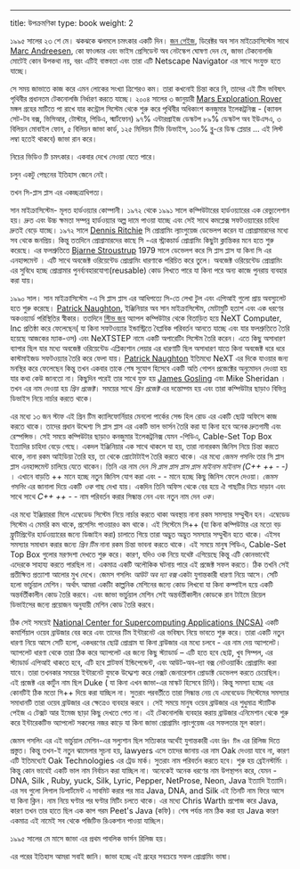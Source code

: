 ---
title: উপক্রমণিকা
type: book
weight: 2

১৯৯৫ সালের ২৩ শে মে। ঝকঝকে ঝলমলে চমৎকার একটি দিন। [জন গেইজ](https://en.wikipedia.org/wiki/John_Gage), ডিরেক্টর অব সান মাইক্রোসিস্টেম সাথে [Marc Andreesen](https://en.wikipedia.org/wiki/Marc_Andreessen), কো ফাওন্ডার এবং ভাইস প্রেসিডেন্ট অব নেটস্কেপ ঘোষণা দেন যে, জাভা টেকনোলজি মোটেই কোন উপকথা নয়, বরং এটিই বাস্তবতা এবং তারা এটি Netscape Navigator এর সাথে সংযুক্ত হতে যাচ্ছে।

সে সময় জাভাতে কাজ করে এমন লোকের সংখ্যা ত্রিশেরও কম। তারা কখনোই চিন্তা করে নি, তাদের এই টিম ভবিষ্যৎ পৃথিবীর প্রধানতম টেকনোলজি নির্ধারণ করতে যাচ্ছে। ২০০৪ সালের ৩ জানুয়ারী [Mars Exploration Rover](https://en.wikipedia.org/wiki/Mars_Exploration_Rover) মঙ্গল গ্রহের মাটিতে পা রাখে যার কন্ট্রোল সিস্টেম থেকে শুরু করে পৃথিবীর অধিকাংশ কনজুমার ইলেকট্রনিক্স - \(ক্যাবল সেট-টব বক্স, ভিসিআর, টোস্টার, পিডিএ, স্মার্টফোন\) ৯৭% এন্টারপ্রাইজ ডেস্কটপ ৮৯% ডেস্কটপ অব ইউএসএ, ৩ বিলিয়ন মোবাইল ফোন, ৫ বিলিয়ন জাভা কার্ড, ১২৫ মিলিয়ন টিভি ডিভাইস, ১০০% ব্লু-রে ডিস্ক প্লেয়ার … এই লিস্ট লম্বা হতেই থাকবে\) জাভা রান করে।

নিচের ভিডিও টি চমৎকার। একবার দেখে নেওয়া যেতে পারে।

চলুন একটু পেছনের ইতিহাস জেনে নেই।

তখন সি-প্লাস প্লাস এর একচ্ছত্রাধিপত্য।

সান মাইক্রাসিস্টেম- মূলত হার্ডওয়্যার কোম্পানী। ১৯৭২ থেকে ১৯৯১ সালে কম্পিউটারের হার্ডওয়্যারের এক রেভ্যুলেশান হয়। দ্রুত এবং উচ্চ ক্ষমতা সম্পন্ন হার্ডওয়্যার অল্প দামে পাওয়া যাচ্ছে এবং সেই সাথে কমপ্লেক্স সফটওয়্যারের চাহিদা দ্রুতই বেড়ে যাচ্ছে। ১৯৭২ সালে [Dennis Ritchie](https://en.wikipedia.org/wiki/Dennis_Ritchie) সি প্রোগ্রামিং ল্যাংগুয়েজ ডেভেলপ করেন যা প্রোগ্রামারদের মধ্যে সব থেকে জনপ্রিয়। কিন্তু ততদিনে প্রোগ্রামারদের কাছে সি -এর স্ট্রাকচার্ড প্রোগ্রামিং কিছুটা ক্লান্তিকর মনে হতে শুরু করেছে। এর ফলশ্রুতিতে [Bjarne Stroustrup](https://en.wikipedia.org/wiki/Bjarne_Stroustrup) 1979 সালে ডেভেলপ করে সি প্লাস প্লাস যা কিনা সি এর এনহান্সমেন্ট । এটি সাথে অবজেক্ট ওরিয়েন্টেড প্রোগ্রামিং ধারণাকে পরিচিত করে তুলে। অবজেক্ট ওরিয়েন্টেড প্রোগ্রামিং এর সুবিধে হচ্ছে প্রোগ্রামার পুনর্ব্যবহারযোগ্য\(reusable\) কোড লিখতে পারে যা কিনা পরে অন্য কাজে পুনরায় ব্যবহার করা যায়।

১৯৯০ সাল। সান মাইক্রাসিস্টেম -এ সি প্লাস প্লাস এর আধিপত্যে সি-তে লেখা টুল এবং এপিআই গুলো প্রায় অবস্যুলেট হতে শুরু করেছে। [Patrick Naughton](https://en.wikipedia.org/wiki/Patrick_Naughton), ইঞ্জিনিয়ার অব সান মাইক্রাসিস্টেম, মোটামুটি হতাশ এবং এক ধরণের অকওয়্যার্ড পরিস্থিতির স্বীকার। ততদিনে [স্টিভ জব](https://en.wikipedia.org/wiki/Steve_Jobs) অ্যাপল কম্পিউটার থেকে বিতাড়িত হয়ে NeXT Computer, Inc প্রতিষ্ঠা করে ফেলেছেন\( যা কিনা সফটওয়্যার ইন্ডাস্ট্রিতে বৈপ্লবিক পরিবর্তন আনতে যাচ্ছে এবং যার ফলশ্রুতিতে তৈরি হয়েছে আজকের ম্যাক-ওস\) এবং NeXTSTEP নামে একটি অপারেটিং সিস্টেম তৈরি করেন। এতে কিছু অসাধারণ ব্যাপার ছিল যার মধ্যে অবজেক্ট ওরিয়েন্টেড এপ্লিক্যশান লেয়ার এর ধারণাটি ছিল অসাধারণ যাতে কিনা অবজেক্ট ধরে ধরে কাস্টমাইজড সফটওয়্যার তৈরি করে ফেলা যায়। [Patrick Naughton](https://en.wikipedia.org/wiki/Patrick_Naughton) ইতিমধ্যে NeXT এর দিকে যাওয়ার জন্য মনস্থির করে ফেলেছেন কিন্তু তখন একবার তাকে শেষ সুযোগ হিসেবে একটি অতি গোপন প্রজেক্টের অনুমোদন দেওয়া হয় যার কথা কেউ জানতো না। কিছুদিন পরেই তার সাথে যুক্ত হয় [James Gosling](https://en.wikipedia.org/wiki/James_Gosling) এবং Mike Sheridan । তখন এর নাম দেওয়া হয় _গ্রিন প্রজেক্ট_। সময়ের সাথে _গ্রিন প্রজেক্ট_ এর দন্তোদ্গম হয় এবং তারা কম্পিউটার ছাড়াও বিভিন্ন ডিভাইস নিয়ে নার্চার করতে থাকে।

এর মধ্যে ১৩ জন স্টাফ এই গ্রিন টিম ক্যালিফোর্নিয়ার মেনলো পার্কের সেন্ড হিল রোড এর একটি ছোট্ট অফিসে কাজ করতে থাকে। তাদের প্রধান উদ্দেশ্য সি প্লাস প্লাস এর একটি ভাল ভার্সন তৈরি করা যা কিনা হবে অনেক দ্রুতগামী এবং রেস্পন্সিভ। সেই সময়ে কম্পিউটার ছাড়াও কনজুমার ইলেকট্রনিক্স যেমন -পিডিএ, Cable-Set Top Box ইত্যাদির চাহিদা বেড়ে গেছে। একদল ইঞ্জিনিয়ার এক সাথে থাকলে যা হয়, তারা নানারকম জিনিস নিয়ে চিন্তা করতে থাকে, নানা রকম আইডিয়া তৈরি হয়, তা থেকে প্রোটোটাইপ তৈরি করতে থাকে। এর মধ্যে _জেমস গসলিং_ তার সি প্লাস প্লাস এনহান্সমেন্ট চালিয়ে যেতে থাকেন। তিনি এর নাম দেন _সি প্লাস প্লাস প্লাস প্লাস মাইনাস মাইনাস \(C++ ++ - -\)_ । এখানে বাড়তি ++ মানে হচ্ছে নতুন জিনিস যোগ করা এবং - - মানে হচ্ছে কিছু জিনিস ফেলে দেওয়া। _জেমস গসলিং_ এর জানালা দিয়ে একটি _ওক_ গাছ দেখা যায়। একদিন তিনি অফিস থেকে বের হয়ে ঐ গাছটির নিচে দাড়ান এবং সাথে সাথে _C++ ++ - -_ নাম পরিবর্তন করার সিন্ধান্ত নেন এবং নতুন নাম দেন _ওক_।

এর মধ্যে ইঞ্জিয়াররা মিলে এম্বেডেড সিস্টেম নিয়ে নার্চার করতে থাকা অবস্থায় নানা রকম সমস্যার সম্মুখীন হন। এম্বেডেড সিস্টেম এ মেমরি কম থাকে, প্রসেসিং পাওয়ারও কম থাকে। এই সিস্টেমে সি++ \(যা কিনা কম্পিউটার এর মতো বড় ফ্রুটিপ্রিন্টের হার্ডওয়্যারের জন্যে ডিজাইন করা\) চালাতে গিয়ে তারা অদ্ভুত অদ্ভুত সমস্যার সম্মুখীন হতে থাকে। এইসব সমস্যার সমাধান করার জন্যে _গ্রিন টিম_ নানা রকম চিন্তা ভাবনা করতে থাকে। এই সময়ে মানুষ পিডিএ, Cable-Set Top Box গুলোর মরণদশা দেখতে শুরু করে। কারণ, যদিও ওক নিয়ে যথেষ্ট এগিয়েছে কিন্তু এটি কোনভাবেই এদেরকে সাহায্য করতে পারছিল না। একমাত্র একটি অলৌকিক ঘটনায় পারে এই প্রজেক্ট সফল করতে। ঠিক তখনি সেই প্রতীক্ষিত প্রত্যাশা আলোর মুখ দেখে। জেমস গসলিং _আউট অব দ্যা বক্স_ একটা যুগান্তকারী ধারণা নিয়ে আসে। সেটি হলো ভার্চুয়াল মেশিন। অর্থাৎ আমরা একটাি কাল্পনিক মেশিনের জন্যে কোড লিখবো যা কিনা কম্পাইল হয়ে একটি অন্তর্বর্তীকালীন কোড তৈরি করবে। এবং জাভা ভার্চুয়াল মেশিন সেই অন্তর্বর্তীকালীন কোডকে রান টাইমে রিয়েল ডিভাইসের জন্যে প্রয়োজন অনুযায়ী মেশিন কোড তৈরি করবে।

ঠিক সেই সময়েই [National Center for Supercomputing Applications \(NCSA\)](http://www.ncsa.illinois.edu/) একটি কমার্শিয়াল ওয়েব ব্রাউজার বের করে এবং তাদের টিম ইন্টারনেট এর ভবিষ্যৎ নিয়ে ভাবতে শুরু করে। তারা একটি নতুন ধারণা নিয়ে আসে সেটি হলো, একধরণের ছোট্ট প্রোগ্রাম যা কিনা ব্রাউজার এর মধ্যে চলবে - এর নাম দেয় অ্যাপলেট। অ্যাপলেট ধারণা থেকে তারা ঠিক করে অ্যাপলেট এর জন্যে কিছু স্ট্যাডার্ড – এটি হতে হবে ছোট্ট, খুব সিম্পল, এর স্ট্যাডার্ড এপিআই থাকতে হবে, এটি হবে প্লাটফর্ম ইন্ডিপেন্ডেন্ট, এবং আউট-অব-দ্যা বক্স নেটওয়ার্কিং প্রোগ্রামিং করা যাবে। তারা তখনকার সময়ের ইন্টারনেট বুমকে উদ্দ্যেশ্য করে নেক্সট জেনারেশান প্রোডাক্ট ডেভেলপ করতে চেয়েছিল। এই প্রজেক্ট এর কার্টুন নাম ছিল Duke \( যা কিনা এখন জাভা-এর মাস্কট হিসেবে চিনি\)। কিন্তু সমস্যা হচ্ছে এর কোনটিই ঠিক মতো সি++ দিয়ে করা যাচ্ছিল না। সুতরাং পরবর্তীতে তারা সিন্ধান্ত নেয় যে এমবেডেড সিস্টেমের সমস্যার সমাধানটি তারা ওয়েব ব্রাউজার এর ক্ষেত্রেও ব্যবহার করবে । সেই সময়ে মানুষ ওয়েব ব্রাউজার এর শুধুমাত্র স্ট্যাটিক পেইজ এ টেক্সট আর ইমেজ ছাড়া কিছু দেখতে পেত না। এই টেকনোলজি ব্যবহার করায় ব্রাউজার এনিমেশান থেকে শুরু করে ইন্টারেকটিভ অ্যাপলেট সকলের নজর কাড়ে যা কিনা জাভা প্রোগ্রামিং ল্যাংগুয়েজ এর সফলতার মূল কারণ।

জেমস গসলিং এর এই ভার্চুয়াল মেশিন-এর সল্যুশান ছিল সত্যিকার অর্থেই যুগান্তকারী এবং `গ্রিন টিম` এর রিলিজ দিতে প্রস্তুত। কিন্তু তখন-ই নতুন ঝামেলার সূচনা হয়, lawyers এসে তাদের জানায় এর নাম Oak দেওয়া যাবে না, কারণ এটি ইতিমধ্যেই Oak Technologies এর ট্রেড মার্ক। সুতরাং নাম পরিবর্তন করতে হবে। শুরু হয় ব্রেইনস্টর্মিং । কিন্তু কোন ভাবেই একটি ভাল নাম নির্বাচন করা যাচ্ছিল না। অনেকেই অনেক ধরণের নাম উপস্থাপন করে, যেমন - DNA, Silk , Ruby, yuck, Silk, Lyric, Pepper, NetProse, Neon, Java ইত্যাদি ইত্যাদি। এর সব গুলো লিগাল ডিপার্টমেন্ট এ সাবমিট করার পর মাত্র Java, DNA, and Silk এই তিনটি নাম ফিরে আসে যা কিনা ক্লিন। নাম নিয়ে ঘণ্টার পর ঘণ্টার মিটিং চলতে থাকে। এর মধ্যে Chris Warth প্রপোজ করে Java, কারণ তখন তার হাতে ছিল এক কাপ গরম Peet's Java \(কফি\)। শেষ পর্যন্ত নাম ঠিক করা হয় Java কারণ একমাত্র এই নামেই সব থেকে পজিটিভ রিএকশান পাওয়া যাচ্ছিল।

‌১৯৯৫ সালের মে মাসে জাভা এর প্রথম পাবলিক ভার্সন রিলিজ হয়।

এর পরের ইতিহাস আমরা সবাই জানি। জাভা হচ্ছে এই গ্রহের সবচেয়ে সফল প্রোগ্রামিং ভাষা।

